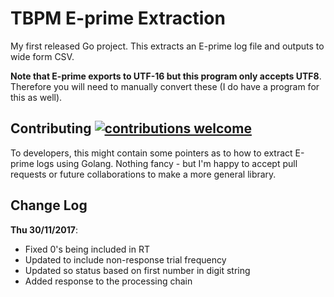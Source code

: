 # TBPM E-prime Extraction
My first released Go project. This extracts an E-prime log file and outputs to wide form CSV.

**Note that E-prime exports to UTF-16 but this program only accepts UTF8**. Therefore you will need to manually convert
these (I do have a program for this as well).


## Contributing [![contributions welcome](https://img.shields.io/badge/contributions-welcome-brightgreen.svg?style=flat)](https://github.com/dwyl/esta/issues)
To developers, this might contain some pointers as to how to extract E-prime logs using Golang. Nothing fancy - but I'm
happy to accept pull requests or future collaborations to make a more general library.


## Change Log

**Thu 30/11/2017**:

  * Fixed 0's being included in RT
  * Updated to include non-response trial frequency
  * Updated so status based on first number in digit string
  * Added response to the processing chain


